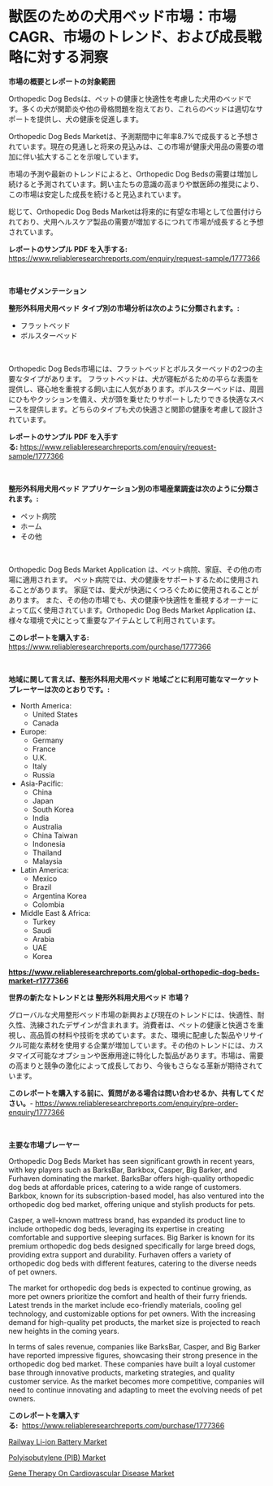 <p><h1>獣医のための犬用ベッド市場：市場CAGR、市場のトレンド、および成長戦略に対する洞察</h1></p><p><strong>市場の概要とレポートの対象範囲</strong></p>
<p><p>Orthopedic Dog Bedsは、ペットの健康と快適性を考慮した犬用のベッドです。多くの犬が関節炎や他の骨格問題を抱えており、これらのベッドは適切なサポートを提供し、犬の健康を促進します。</p><p>Orthopedic Dog Beds Marketは、予測期間中に年率8.7%で成長すると予想されています。現在の見通しと将来の見込みは、この市場が健康犬用品の需要の増加に伴い拡大することを示唆しています。</p><p>市場の予測や最新のトレンドによると、Orthopedic Dog Bedsの需要は増加し続けると予測されています。飼い主たちの意識の高まりや獣医師の推奨により、この市場は安定した成長を続けると見込まれています。</p><p>総じて、Orthopedic Dog Beds Marketは将来的に有望な市場として位置付けられており、犬用ヘルスケア製品の需要が増加するにつれて市場が成長すると予想されています。</p></p>
<p><strong>レポートのサンプル PDF を入手する:</strong> <a href="https://www.reliableresearchreports.com/enquiry/request-sample/1777366">https://www.reliableresearchreports.com/enquiry/request-sample/1777366</a></p>
<p>&nbsp;</p>
<p><strong>市場セグメンテーション</strong></p>
<p><strong>整形外科用犬用ベッド タイプ別の市場分析は次のように分類されます。:</strong></p>
<p><ul><li>フラットベッド</li><li>ボルスターベッド</li></ul></p>
<p>&nbsp;</p>
<p><p>Orthopedic Dog Beds市場には、フラットベッドとボルスターベッドの2つの主要なタイプがあります。 フラットベッドは、犬が寝転がるための平らな表面を提供し、寝心地を重視する飼い主に人気があります。ボルスターベッドは、周囲にひもやクッションを備え、犬が頭を乗せたりサポートしたりできる快適なスペースを提供します。どちらのタイプも犬の快適さと関節の健康を考慮して設計されています。</p></p>
<p><strong>レポートのサンプル PDF を入手する:</strong>&nbsp;<a href="https://www.reliableresearchreports.com/enquiry/request-sample/1777366">https://www.reliableresearchreports.com/enquiry/request-sample/1777366</a></p>
<p>&nbsp;</p>
<p><strong> 整形外科用犬用ベッド アプリケーション別の市場産業調査は次のように分類されます。:</strong></p>
<p><ul><li>ペット病院</li><li>ホーム</li><li>その他</li></ul></p>
<p>&nbsp;</p>
<p><p>Orthopedic Dog Beds Market Application は、ペット病院、家庭、その他の市場に適用されます。 ペット病院では、犬の健康をサポートするために使用されることがあります。 家庭では、愛犬が快適にくつろぐために使用されることがあります。 また、その他の市場でも、犬の健康や快適性を重視するオーナーによって広く使用されています。Orthopedic Dog Beds Market Application は、様々な環境で犬にとって重要なアイテムとして利用されています。</p></p>
<p><strong>このレポートを購入する:</strong>&nbsp; <a href="https://www.reliableresearchreports.com/purchase/1777366">https://www.reliableresearchreports.com/purchase/1777366</a></p>
<p>&nbsp;</p>
<p><strong>地域に関して言えば、整形外科用犬用ベッド 地域ごとに利用可能なマーケットプレーヤーは次のとおりです。:</strong></p>
<p><ul>
    <li>
        North America:
        <ul>
            <li>United States</li>
            <li>Canada</li>
        </ul>
    </li>
    <li>
        Europe:
        <ul>
            <li>Germany</li>
            <li>France</li>
            <li>U.K.</li>
            <li>Italy</li>
            <li>Russia</li>
        </ul>
    </li>
    <li>
        Asia-Pacific:
        <ul>
            <li>China</li>
            <li>Japan</li>
            <li>South Korea</li>
            <li>India</li>
            <li>Australia</li>
            <li>China Taiwan</li>
            <li>Indonesia</li>
            <li>Thailand</li>
            <li>Malaysia</li>
        </ul>
    </li>
    <li>
        Latin America:
        <ul>
            <li>Mexico</li>
            <li>Brazil</li>
            <li>Argentina Korea</li>
            <li>Colombia</li>
        </ul>
    </li>
    <li>
        Middle East & Africa:
        <ul>
            <li>Turkey</li>
            <li>Saudi</li>
            <li>Arabia</li>
            <li>UAE</li>
            <li>Korea</li>
        </ul>
    </li>
    </ul></p>
<p><strong><a href="https://www.reliableresearchreports.com/global-orthopedic-dog-beds-market-r1777366">https://www.reliableresearchreports.com/global-orthopedic-dog-beds-market-r1777366</a></strong>&nbsp;</p>
<p><strong>世界の新たなトレンドとは 整形外科用犬用ベッド 市場？</strong></p>
<p><p>グローバルな犬用整形ベッド市場の新興および現在のトレンドには、快適性、耐久性、洗練されたデザインが含まれます。消費者は、ペットの健康と快適さを重視し、高品質の材料や技術を求めています。また、環境に配慮した製品やリサイクル可能な素材を使用する企業が増加しています。その他のトレンドには、カスタマイズ可能なオプションや医療用途に特化した製品があります。市場は、需要の高まりと競争の激化によって成長しており、今後もさらなる革新が期待されています。</p></p>
<p><strong>このレポートを購入する前に、質問がある場合は問い合わせるか、共有してください。</strong>- <a href="https://www.reliableresearchreports.com/enquiry/pre-order-enquiry/1777366">https://www.reliableresearchreports.com/enquiry/pre-order-enquiry/1777366</a></p>
<p>&nbsp;</p>
<p><strong>主要な市場プレーヤー</strong></p>
<p><p>Orthopedic Dog Beds Market has seen significant growth in recent years, with key players such as BarksBar, Barkbox, Casper, Big Barker, and Furhaven dominating the market. BarksBar offers high-quality orthopedic dog beds at affordable prices, catering to a wide range of customers. Barkbox, known for its subscription-based model, has also ventured into the orthopedic dog bed market, offering unique and stylish products for pets.</p><p>Casper, a well-known mattress brand, has expanded its product line to include orthopedic dog beds, leveraging its expertise in creating comfortable and supportive sleeping surfaces. Big Barker is known for its premium orthopedic dog beds designed specifically for large breed dogs, providing extra support and durability. Furhaven offers a variety of orthopedic dog beds with different features, catering to the diverse needs of pet owners.</p><p>The market for orthopedic dog beds is expected to continue growing, as more pet owners prioritize the comfort and health of their furry friends. Latest trends in the market include eco-friendly materials, cooling gel technology, and customizable options for pet owners. With the increasing demand for high-quality pet products, the market size is projected to reach new heights in the coming years.</p><p>In terms of sales revenue, companies like BarksBar, Casper, and Big Barker have reported impressive figures, showcasing their strong presence in the orthopedic dog bed market. These companies have built a loyal customer base through innovative products, marketing strategies, and quality customer service. As the market becomes more competitive, companies will need to continue innovating and adapting to meet the evolving needs of pet owners.</p></p>
<p><strong>このレポートを購入する:</strong>&nbsp;&nbsp;<a href="https://www.reliableresearchreports.com/purchase/1777366">https://www.reliableresearchreports.com/purchase/1777366</a></p>
<p><p><a href="https://www.linkedin.com/pulse/insights-railway-li-ion-battery-market-size-analysing-share-21uxe?trackingId=RsIcK16tWivT8RTItpQuvA%3D%3D">Railway Li-ion Battery Market</a></p><p><a href="https://www.linkedin.com/pulse/polyisobutylene-pib-market-dynamics-2024-2031-also-its-trends-ng2xe?trackingId=JZWD8mo98p0%2Fy8gpCvCFRQ%3D%3D">Polyisobutylene (PIB) Market</a></p><p><a href="https://www.linkedin.com/pulse/gene-therapy-cardiovascular-disease-market-size-reflecting-ffkpe?trackingId=PpDhpG%2BUAbNOS3QtD4yu9A%3D%3D">Gene Therapy On Cardiovascular Disease Market</a></p></p>